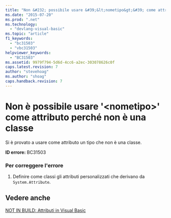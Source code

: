 ```yaml
---
title: "Non &#232; possibile usare &#39;&lt;nometipo&gt;&#39; come attributo perch&#233; non &#232; una classe | Microsoft Docs"
ms.date: "2015-07-20"
ms.prod: ".net"
ms.technology: 
  - "devlang-visual-basic"
ms.topic: "article"
f1_keywords: 
  - "bc31503"
  - "vbc31503"
helpviewer_keywords: 
  - "BC31503"
ms.assetid: 9979f794-5d6d-4cc6-a2ec-303078626c0f
caps.latest.revision: 7
author: "stevehoag"
ms.author: "shoag"
caps.handback.revision: 7
---
```

# Non &#232; possibile usare &#39;&lt;nometipo&gt;&#39; come attributo perch&#233; non &#232; una classe
Si è provato a usare come attributo un tipo che non è una classe.  
  
 **ID errore:** BC31503  
  
### Per correggere l'errore  
  
1.  Definire come classi gli attributi personalizzati che derivano da `System.Attribute`.  
  
## Vedere anche  
 [NOT IN BUILD: Attributi in Visual Basic](http://msdn.microsoft.com/it-it/620bfc0e-4582-4c8b-8432-ebc5c3dccc22)